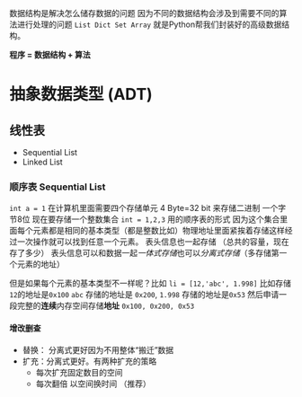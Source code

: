 数据结构是解决怎么储存数据的问题
因为不同的数据结构会涉及到需要不同的算法进行处理的问题
`List Dict Set Array` 就是Python帮我们封装好的高级数据结构。

**程序 = 数据结构 + 算法**

# 抽象数据类型 (ADT)
## 线性表
- Sequential List
- Linked List
 
### 顺序表 Sequential List
`int a = 1` 在计算机里面需要四个存储单元 4 Byte=32 bit 来存储二进制 一个字节8位
现在要存储一个整数集合 `int = 1,2,3`  用的顺序表的形式 因为这个集合里面每个元素都是相同的基本类型（都是整数比如）物理地址里面紧挨着存储这样经过一次操作就可以找到任意一个元素。
表头信息也一起存储 （总共的容量，现在存了多少）
表头信息可以和数据一起*一体式存储*也可以*分离式存储*（多存储第一个元素的地址）

但是如果每个元素的基本类型不一样呢？比如 `li = [12,'abc', 1.998]`
比如存储`12`的地址是`0x100` `abc` 存储的地址是 `0x200`, `1.998` 存储的地址是`0x53`
然后申请一段完整的**连续**内存空间存储**地址**
`0x100, 0x200, 0x53`

#### 增改删查
 - 替换： 分离式更好因为不用整体“搬迁”数据
 - 扩充：分离式更好。有两种扩充的策略
	 - 每次扩充固定数目的空间
	 - 每次翻倍 以空间换时间 （推荐）
<!--stackedit_data:
eyJoaXN0b3J5IjpbLTEzMDY1OTgwOCwxNTU4MzQ1MDM4XX0=
-->